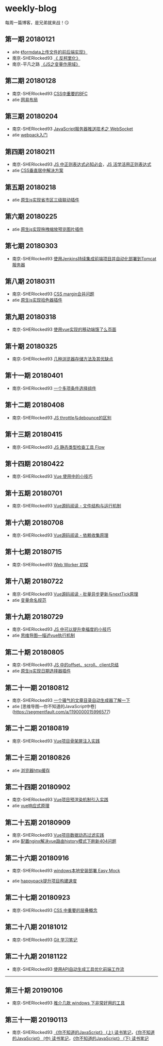 # weekly-blog

每周一篇博客，是兄弟就来战！😏
 
## 第一期 20180121
- aite [《formdata上传文件的前后端实现》](https://segmentfault.com/a/1190000012918178)
- 南京-SHERlocked93 [《 反柯里化》](https://segmentfault.com/a/1190000012912503)
- 南京-平凡之路 [《JS之变量作用域》](https://sheldon22.github.io/2018/01/16/JS%E4%B9%8B%E5%8F%98%E9%87%8F%E4%BD%9C%E7%94%A8%E5%9F%9F/)
 
## 第二期 20180128
- 南京-SHERlocked93 [CSS中重要的BFC](https://segmentfault.com/a/1190000013023485)
- atie [网易布局](http://dd597054.wiz03.com/share/s/3tmn1k0rCAMr2-1ECI3ahAEi051hnS1n2kM32EchJ01feU9X)
 
 
 
## 第三期 20180204
- 南京-SHERlocked93 [JavaScript服务器推送技术之 WebSocket](https://segmentfault.com/a/1190000013131251)
- atie [webpack入门](https://segmentfault.com/a/1190000013075997)
 
 
## 第四期 20180211
- 南京-SHERlocked93 [JS 中正则表达式必知必会](https://segmentfault.com/a/1190000013267210)，[JS 活学活用正则表达式](https://segmentfault.com/a/1190000013276177)
- atie [CSS垂直居中解决方案](https://segmentfault.com/a/1190000013249094)
 
 
## 第五期 20180218
- atie [原生js实现省市区三级联动插件](https://segmentfault.com/a/1190000013267771)

 
## 第六期 20180225
 
 
- atie [原生js实现拖拽缩放预览图片插件](https://segmentfault.com/a/1190000013280033)
 
 
## 第七期 20180303
- 南京-SHERlocked93 [使用Jenkins持续集成前端项目并自动化部署到Tomcat服务器](https://segmentfault.com/a/1190000013481128)
 
 
 
 
## 第八期 20180311
- 南京-SHERlocked93 [CSS margin合并问题](https://segmentfault.com/a/1190000013735912)
- atie [原生js实现拾色器插件](https://segmentfault.com/a/1190000013653408)
 
 
 
 
## 第九期 20180318
- 南京-SHERlocked93 [使用vue实现的移动端饿了么页面](https://github.com/SHERlocked93/vue-ele-mobile)
 
 
## 第十期 20180325
- 南京-SHERlocked93 [几种浏览器存储方法及其优缺点](https://segmentfault.com/a/1190000013896386)
 
 
## 第十一期 20180401
- 南京-SHERlocked93 [一个多项条件选择组件](https://github.com/SHERlocked93/vue-components-codebase/blob/master/src/components/MultiCondition/index.vue)
 
 
 
## 第十二期 20180408
- 南京-SHERlocked93 [JS throttle与debounce的区别](https://segmentfault.com/a/1190000014292298)
 
## 第十三期 20180415
- 南京-SHERlocked93 [JS 静态类型检查工具 Flow](https://segmentfault.com/a/1190000014367450)
 
 
##  第十四期 20180422
- 南京-SHERlocked93   [Vue 使用中的小技巧](https://segmentfault.com/a/1190000014527768)
 
 
##  第十五期 20180701
- 南京-SHERlocked93   [Vue源码阅读 - 文件结构与运行机制](https://segmentfault.com/a/1190000015440980)
 
 
##  第十六期 20180708
- 南京-SHERlocked93   [Vue源码阅读 - 依赖收集原理](https://segmentfault.com/a/1190000015562213)
 
 
##  第十七期 20180715
- 南京-SHERlocked93   [Web Worker 初探](https://segmentfault.com/a/1190000015640014)
 
 
 
##  第十八期 20180722
- 南京-SHERlocked93   [Vue源码阅读 - 批量异步更新与nextTick原理](https://segmentfault.com/a/1190000015698196)
- atie [变量命名规范](https://segmentfault.com/a/1190000014621403)
 
 
##  第十九期 20180729
- 南京-SHERlocked93   [JS 中可以提升幸福度的小技巧](https://juejin.im/post/5b51e5d3f265da0f4861143c)
- atie [思维导图—描述vue执行机制](https://segmentfault.com/a/1190000015867323)
 
 
##  第二十期 20180805
- 南京-SHERlocked93 [JS 中的offset、scroll、client总结](https://segmentfault.com/a/1190000015961743)
- atie [原生js实现日期选择器插件](https://segmentfault.com/a/1190000015973790)

##  第二十一期 20180812
- 南京-SHERlocked93   [一个骚气的文章目录自动生成器了解一下](https://segmentfault.com/a/1190000015950560)
- atie [思维导图—你不知道的JavaScript中卷] (https://segmentfault.com/a/1190000015996577)
 
 
##  第二十二期 20180819
- 南京-SHERlocked93   [Vue项目骨架屏注入实践](https://segmentfault.com/a/1190000016068682)
 
 
## 第二十三期 20180826
- atie [浏览器http缓存](https://segmentfault.com/a/1190000016152384)
 
 
## 第二十四期 20180902
- 南京-SHERlocked93  [Vue项目预渲染机制引入实践](https://juejin.im/post/5b8ba25751882542f25a6cc8)
- atie [vue响应式原理](https://segmentfault.com/a/1190000016333054)
 
 
## 第二十五期 20180909
- 南京-SHERlocked93  [Vue项目数据动态过滤实践](https://juejin.im/post/5b9394fff265da0af406ed53)
- atie [配置nginx解决vue路由history模式下刷新404问题](https://segmentfault.com/a/1190000016358990)
 
 
## 第二十六期  20180916
- 南京-SHERlocked93  [windows本地安装部署 Easy Mock](https://segmentfault.com/a/1190000016401747)
 
- atie [happypack提升项目构建速度](https://segmentfault.com/a/1190000016418966)
 
 
## 第二十七期  20180923
- 南京-SHERlocked93  [CSS 中重要的层叠概念](https://juejin.im/post/5ba4efe36fb9a05cf52ac192)
 
 
## 第二十八期 20181012
- 南京-SHERlocked93 [Git 学习笔记](https://segmentfault.com/a/1190000016665840)
 
## 第二十九期 20181122
- 南京-SHERlocked93 [使用API自动生成工具优化前端工作流](https://segmentfault.com/a/1190000017108180)
 
 
 
---
 
## 第三十期 20190106
- 南京-SHERlocked93 [推介几款 windows 下非常好用的工具](https://segmentfault.com/a/1190000017756878)
 
 
 
## 第三十一期 20190113
 
- 南京-SHERlocked93 [《你不知道的JavaScript》 \(上\) 读书笔记](https://segmentfault.com/a/1190000017812755)，[《你不知道的JavaScript》 \(中\) 读书笔记](https://segmentfault.com/a/1190000017782625)，[《你不知道的JavaScript》 \(下\) 读书笔记](https://segmentfault.com/a/1190000017812997)
 
 
 
